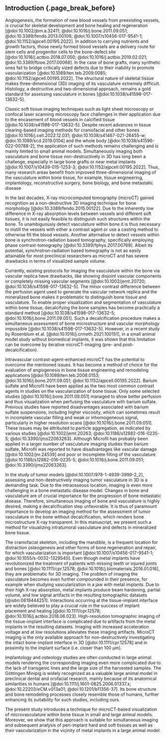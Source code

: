 ## Introduction {.page_break_before}

Angiogenesis, the formation of new blood vessels from preexisting vessels, is crucial for skeletal development and bone healing and regeneration [@doi:10.1002/jbm.a.32411; @doi:10.1016/j.bone.2011.09.051; @doi:10.3389/fendo.2013.00106; @doi:10.1007/s10456-017-9541-1; @doi:10.1152/ajpcell.00195.2022].
In addition to carrying nutrients and growth factors, those newly formed blood vessels are a delivery route for stem cells and progenitor cells to the bone-defect site [@doi:10.1016/j.actbio.2018.07.050; @doi:10.1016/j.actbio.2019.02.021; @doi:10.3389/fbioe.2017.00068].
In the case of bone grafts, many synthetic ones fail to bridge critically sized defects due to their inability to promote vascularization [@doi:10.1089/ten.teb.2009.0085; @doi:10.1152/ajpcell.00195.2022].
The structural nature of skeletal tissue makes three-dimensional (3D) imaging of its vasculature extremely difficult.
Histology, a destructive and two-dimensional approach, remains a gold standard for assessing vasculature in bones [@doi:10.1038/s41598-017-13632-5].

Classic soft tissue imaging techniques such as light sheet microscopy or confocal laser scanning microscopy face challenges in their application due to the encasement of blood vessels in calcified tissue [@doi:10.1038/s41598-017-13632-5].
Despite recent advances in tissue clearing-based imaging methods for craniofacial and other bones [@doi:10.1016/j.cell.2022.12.031; @doi:10.1038/s41467-021-26455-w; @doi:10.1089/scd.2019.0104] and the whole body [@doi:10.1038/s41596-022-00788-2], the application of such methods remains challenging and is mainly limited to small animal models.
Simultaneously imaging both vasculature and bone tissue non-destructively in 3D has long been a challenge, especially in large bone grafts or near metal implants [@doi:10.1007/s10439-015-1253-3; @doi:10.1152/ajpcell.00195.2022].
Thus, many research areas benefit from improved three-dimensional imaging of the vasculature within bone tissue, for example, tissue engineering, implantology, reconstructive surgery, bone biology, and bone metastatic disease

In the last decades, X-ray microcomputed tomography (microCT) gained recognition as a non-destructive 3D imaging technique for bone morphology [@doi:10.3389/fendo.2015.00122].
Due to the inherently low difference in X-ray absorption levels between vessels and different soft tissues, it is not easily feasible to distinguish such structures within the bone.
To unambiguously detect vasculature within bone it is thus necessary to instill the vessels with either a contrast agent or use a casting method to otherwise fill the blood vessels.
Another alternative to detect vessels within bone is synchrotron-radiation based tomography, specifically employing phase contrast-tomography [@doi:10.3389/fphys.2017.00769].
Albeit its potential, synchrotron-radiation based tomography is not as easily attainable for most preclinical researchers as microCT and has severe drawbacks in terms of visualized sample volume.

Currently, existing protocols for imaging the vasculature within the bone via vascular replica have drawbacks, like showing disjoint vascular components or completely missing vascular segments [@doi:10.1002/jemt.20720; @doi:10.1038/s41598-017-13632-5].
The minor contrast difference between the perfusion agent used to generate the vascular network replica and the mineralized bone makes it problematic to distinguish bone tissue and vasculature.
To enable proper visualization and segmentation of vasculature within bone tissue, decalcifying the bone samples has become practically a standard method [@doi:10.1038/s41598-017-13632-5; @doi:10.1016/j.bone.2011.09.051].
Such a decalcification procedure makes a simultaneous assessment of bone microstructure and vascular morphology impossible [@doi:10.1038/s41598-017-13632-5].
However, in a recent study by Rosenblum et al. [@doi:10.1016/j.crmeth.2021.100151], in a small animal model study without biomedical implants, it was shown that this limitation can be overcome by iterative microCT-imaging (pre- and post-decalcification).

Intravascular contrast-agent-enhanced microCT has the potential to overcome the mentioned issues.
It has become a method of choice for the evaluation of angiogenesis in bone tissue engineering and remodeling applications [@doi:10.1089/ten.teb.2008.0153; @doi:10.1016/j.bone.2011.09.051; @doi:10.1152/ajpcell.00195.2022].
Barium sulfate and Microfil have been applied as the two most common contrast agents in studies on the vascularization of bone tissue.
Only some selected studies [@doi:10.1016/j.bone.2011.09.051] managed to show better perfusion and thus visualization when perfusing the vasculature with barium sulfate.
Previous studies have reported disadvantages associated with barium sulfate suspensions, including higher viscosity, which can sometimes result in incomplete vascular filling and weak or inhomogeneous signal, particularly in higher resolution scans [@doi:10.1016/j.bone.2011.09.051].
These issues may be attributed to particle aggregation, as indicated by various studies [@doi:10.1002/jemt.20263; @doi:10.1186/s12882-016-0235-5; @doi:10.3390/ijms22063263].
Although Microfil has probably been applied in a larger number of vasculature imaging studies than barium sulfate, Microfil was reported to have disadvantages like vascular damage [@doi:10.1002/jnr.24539] and poor or incomplete filling of the vasculature [@doi:10.1186/s12882-016-0235-5; @doi:10.1016/j.bone.2011.09.051; @doi:10.3390/ijms22063263].

In the study of tumor models [@doi:10.1007/978-1-4939-3999-2_2], assessing and non-destructively imaging tumor vasculature in 3D is a demanding task.
Due to the intraosseous location, imaging is even more challenging in a bone metastatic disease model.
Changes in bone and vasculature are of crucial importance for the progression of bone metastatic disease.
Therefore, simultaneous imaging of bone and vasculature is highly desired, making a decalcification step unfavorable.
It is thus of paramount importance to develop an imaging method for the assessment of tumor vasculature in the bone without decalcification, which renders bone microstructure X-ray transparent.
In this manuscript, we present such a method for visualizing intratumoral vasculature and defects in mineralized bone tissue.

The craniofacial skeleton, including the mandible, is a frequent location for distraction osteogenesis and other forms of bone regeneration and repair, for which vascularization is important [@doi:10.1007/s10456-017-9541-1; @doi:10.1055/s-0032-1329540].
Even though metal implants have revolutionized the treatment of patients with missing teeth or injured joints and bones [@doi:10.1111/cpr.12578; @doi:10.1016/j.biomaterials.2016.01.016], they are problematic for 3D imaging.
The problem of imaging the vasculature becomes even further compounded in their presence, for example when studying vascularization in a jaw with metal implants.
Due to their high X-ray absorption, metal implants produce beam hardening, partial volume, and low signal artifacts in the resulting tomographic datasets [@isbn:0819444251].
Interactions occurring at the tissue-implant interface are widely believed to play a crucial role in the success of implant placement and healing [@doi:10.1111/cpr.12578; @doi:10.1016/j.actbio.2018.06.023].
High-resolution tomographic imaging of the tissue-implant interface is complicated due to artifacts from the metal implants in the resulting datasets.
Imaging with increased acceleration voltage and at low resolutions alleviates these imaging artifacts.
MicroCT imaging is the only available approach for non-destructively investigating the intact bone-implant interface in 3D [@doi:10.1111/cpr.12578] and in proximity to the implant surface (i.e. closer than 100 μm).

Implantology and osteology studies are often conducted in large animal models rendering the corresponding imaging even more complicated due to the lack of transgenic lines and the large size of the harvested samples.
The Göttingen Minipig is widely recognized as a valuable large animal model in preclinical dental and orofacial research, mainly because of its anatomical similarities to humans [@doi:10.1111/j.1601-0825.2006.01337.x; @doi:10.22203/eCM.v013a01; @doi:10.1201/b11356-37].
Its bone structure and bone remodeling processes closely resemble those of humans, further enhancing its suitability for such studies, including ours.

The present study introduces a technique for microCT-based visualization of microvasculature within bone tissue in small and large animal models.
Moreover, we show that this approach is suitable for simultaneous imaging and subsequent analysis of peri-implant hard and soft tissues as well as their vascularization in the vicinity of metal implants in a large animal model.
